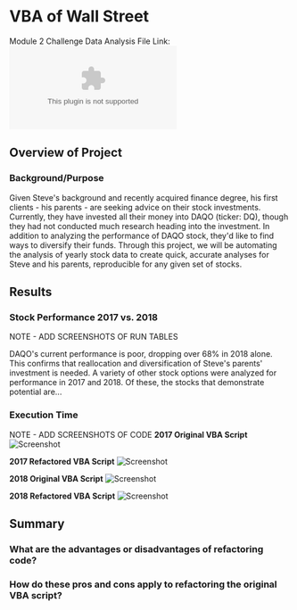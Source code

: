 # VBA of Wall Street
Module 2 Challenge
Data Analysis File Link: 
  ![VBA Analysis](https://github.com/aseo67/stocks-analysis/blob/main/VBA_Challenge.xlsm.zip)

## Overview of Project

### Background/Purpose
Given Steve's background and recently acquired finance degree, his first clients - his parents - are seeking advice on their stock investments. Currently, they have invested all their money into DAQO (ticker: DQ), though they had not conducted much research heading into the investment. In addition to analyzing the performance of DAQO stock, they'd like to find ways to diversify their funds. Through this project, we will be automating the analysis of yearly stock data to create quick, accurate analyses for Steve and his parents, reproducible for any given set of stocks. 

## Results

### Stock Performance 2017 vs. 2018
NOTE - ADD SCREENSHOTS OF RUN TABLES

DAQO's current performance is poor, dropping over 68% in 2018 alone. This confirms that reallocation and diversification of Steve's parents' investment is needed. 
A variety of other stock options were analyzed for performance in 2017 and 2018. Of these, the stocks that demonstrate potential are...

### Execution Time
NOTE - ADD SCREENSHOTS OF CODE
  **2017 Original VBA Script**
  ![Screenshot](https://github.com/aseo67/stocks-analysis/blob/main/VBA_PreChallenge%20Refactor_2017.png)
 
 **2017 Refactored VBA Script**
  ![Screenshot](https://github.com/aseo67/stocks-analysis/blob/main/VBA_Challenge_2017.png)
  
  **2018 Original VBA Script**
  ![Screenshot](https://github.com/aseo67/stocks-analysis/blob/main/VBA_PreChallenge%20Refactor_2018.png)
 
 **2018 Refactored VBA Script**
  ![Screenshot](https://github.com/aseo67/stocks-analysis/blob/main/VBA_Challenge_2018.png)


## Summary

### What are the advantages or disadvantages of refactoring code?


### How do these pros and cons apply to refactoring the original VBA script?

